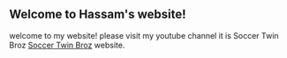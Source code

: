 ## Welcome to Hassam's website!

welcome to my website!
please visit my youtube channel it is Soccer Twin Broz [Soccer Twin Broz](http://www.youtube.com) website.

